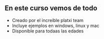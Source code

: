 ## En este curso vemos de todo
* Creado por el increible platxi team
* Incluye ejemplos en windows, linux y mac
* Disponible para todaas las edades